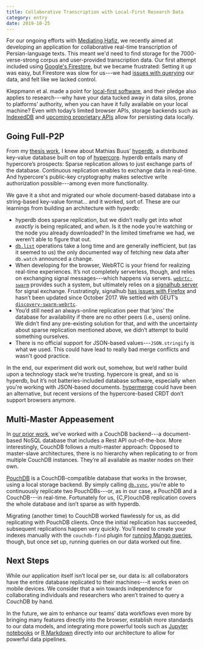 ```yaml
---
title: Collaborative Transcription with Local-First Research Data
category: entry
date: 2019-10-25
---
```

 
For our ongoing efforts with [Mediating Hafiz](/mediating-hafiz), we recently aimed at developing an application for collaborative real-time transcription of Persian-language texts. This meant we'd need to find storage for the 7000-verse-strong corpus and user-provided transcription data. Our first attempt included using [Google's Firestore](https://firebase.google.com/products/firestore/), but we became frustrated: Setting it up was easy, but Firestore was slow for us---we had [issues with querying](https://firebase.google.com/docs/reference/js/firebase.firestore.Query.html) our data, and felt like we lacked control.

Kleppmann et al. made a point for [local-first software](https://www.inkandswitch.com/local-first.html), and their pledge also applies to research---why have your data tucked away in data silos, prone to platforms’ authority, when you can have it fully available on your local machine? Even with today’s limited browser APIs, storage backends such as [IndexedDB](https://www.w3.org/TR/IndexedDB/) and [upcoming proprietary APIs](https://web.dev/native-file-system/) allow for persisting data locally.

## Going Full-P2P

From my [thesis work](https://kassel.works/thesis), I knew about Mathias Buus’ [hyperdb](https://firebase.google.com/products/firestore/), a distributed key-value database built on top of [hypercore](https://firebase.google.com/products/firestore/). hyperdb entails many of hypercore’s prospects: Sparse replication allows to just exchange parts of the database. Continuous replication enables to exchange data in real-time. And hypercore's public-key cryptography makes selective write authorization possible---among even more functionality.

We gave it a shot and migrated our whole document-based database into a string-based key-value format... and it worked, sort of. These are our learnings from building an architecture with hyperdb:

* hyperdb does sparse replication, but we didn’t really get into _what exactly_ is being replicated, and _when_. Is it the node you’re watching or the node you already downloaded? In the limited timeframe we had, we weren’t able to figure that out.
* [`db.list`](https://github.com/mafintosh/hyperdb#dblistprefix-options-callback) operations take a long time and are generally inefficient, but (as it seemed to us) the only documented way of fetching new data after `db.watch` announced a change.
* When developing for the browser, WebRTC is your friend for realizing real-time experiences. It’s not completely serverless, though, and relies on exchanging signal messages---which happens via servers. [`webrtc-swarm`](https://github.com/mafintosh/webrtc-swarm) provides such a system, but ultimately relies on a [signalhub server](https://github.com/mafintosh/signalhub) for signal exchange. Frustratingly, signalhub [has issues with Firefox](https://github.com/mafintosh/signalhub/issues/32) and hasn’t been updated since October 2017. We settled with GEUT’s [`discovery-swarm-webrtc`](https://github.com/geut/discovery-swarm-webrtc).
* You’d still need an always-online replication peer that ‘pins’ the database for availability if there are no other peers (i.e., users) online. We didn’t find any pre-existing solution for that, and with the uncertainty about sparse replication mentioned above, we didn’t attempt to build something ourselves.
* There is no official support for JSON-based values---`JSON.stringify` is what we used. This could have lead to really bad merge conflicts and wasn't good practice.

In the end, our experiment did work out, somehow, but we’d rather build upon a technology stack we’re trusting. hypercore is great, and so is hyperdb, but it’s not batteries-included database software, especially when you're working with JSON-based documents. [hypermerge](https://github.com/automerge/hypermerge) could have been an alternative, but recent versions of the hypercore-based CRDT don’t support browsers anymore.

## Multi-Master Appeasement

In [our prior work](https://dl.acm.org/citation.cfm?id=3343667), we’ve worked with a CouchDB backend---a document-based NoSQL database that includes a Rest API out-of-the-box. More interestingly, CouchDB follows a multi-master approach: Opposed to master-slave architectures, there is no hierarchy when replicating to or from multiple CouchDB instances. They’re all available as master nodes on their own.

[PouchDB](https://github.com/pouchdb/pouchdb) is a CouchDB-compatible database that works in the browser, using a local storage backend. By simply calling [`db.sync`](https://pouchdb.com/api.html#sync), you’re able to continuously replicate two PouchDBs---or, as in our case, a PouchDB and a CouchDB---in real-time. Fortunately for us, \{C,P\}ouchDB replication covers the whole database and isn’t sparse as with hyperdb.

Migrating (another time) to CouchDB worked flawlessly for us, as did replicating with PouchDB clients. Once the initial replication has succeeded, subsequent replications happen very quickly. You’ll need to create your indexes manually with the `couchdb-find` plugin for [running Mango queries](https://pouchdb.com/guides/mango-queries.html), though, but once set up, running queries on our data worked out fine.

## Next Steps

While our application itself isn’t local per se, our data is: all collaborators have the entire database replicated to their machines---it works even on mobile devices. We consider that a win towards independence for collaborating individuals and researchers who aren’t trained to query a CouchDB by hand.

In the future, we aim to enhance our teams’ data workflows even more by bringing many features directly into the browser, establish more standards to our data models, and integrating more powerful tools such as [Jupyter notebooks](https://jupyter.org/) or [R Markdown](https://rmarkdown.rstudio.com/) directly into our architecture to allow for powerful data pipelines.
